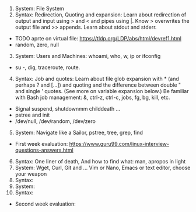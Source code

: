 1. System: File System
2. Syntax: Redirection, Quoting and expansion: Learn about redirection of output and input using > and < and pipes using |. Know > overwrites the output file and >> appends. Learn about stdout and stderr.
  * TODO aprte on virtual file: https://tldp.org/LDP/abs/html/devref1.html
  * random, zero, null
3. System: Users and Machines: whoami, who, w, ip or ifconfig
  * su -,  dig, traceroute, route.
4. Syntax: Job and quotes: Learn about file glob expansion with * (and perhaps ? and [...]) and quoting and the difference between double " and single ' quotes. (See more on variable expansion below.) Be familiar with Bash job management: &, ctrl-z, ctrl-c, jobs, fg, bg, kill, etc.
  * Signal suspend, shutdownmm childdeath ...
  * pstree and init
  * /dev/null, /dev/random, /dev/zero
5. System: Navigate like a Sailor, pstree, tree, grep, find

- First week evaluation: https://www.guru99.com/linux-interview-questions-answers.html


6. Syntax: One liner of death, And how to find what: man, apropos in light
7. System: Wget, Curl, Git and ... Vim or Nano, Emacs or text editor, choose your weapon
8. Syntax:
9. System:
10. Syntax:

- Second week evaluation:
